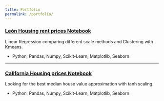 ```yaml
---
title: Portfolio
permalink: /portfolio/
---
```


### [León Housing rent prices Notebook](https://github.com/alexrods/Leon_Housing_Rent_prices/blob/main/Le%C3%B3n_Housing_Rent_Prices_Linear_Regression_Kmeans.ipynb)
Linear Regression comparing different scale methods and Clustering with Kmeans.
- Python, Pandas, Numpy, Scikit-Learn, Matplotlib, Seaborn

--- 

### [California Housing prices Notebook](https://github.com/alexrods/California_Housing_prices/blob/main/california_housing.ipynb)
Looking for the best median house value approximation with tanh scaling.
- Python, Pandas, Numpy, Scikit-Learn, Matplotlib, Seaborn

